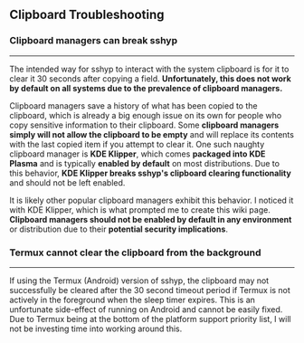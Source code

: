 ## Clipboard Troubleshooting
### Clipboard managers can break sshyp
***
The intended way for sshyp to interact with the system clipboard is for it to clear it 30 seconds after copying a field. **Unfortunately, this does not work by default on all systems due to the prevalence of clipboard managers.**

Clipboard managers save a history of what has been copied to the clipboard, which is already a big enough issue on its own for people who copy sensitive information to their clipboard. Some **clipboard managers simply will not allow the clipboard to be empty** and will replace its contents with the last copied item if you attempt to clear it. One such naughty clipboard manager is **KDE Klipper**, which comes **packaged into KDE Plasma** and is typically **enabled by default** on most distributions. Due to this behavior, **KDE Klipper breaks sshyp's clipboard clearing functionality** and should not be left enabled.

It is likely other popular clipboard managers exhibit this behavior. I noticed it with KDE Klipper, which is what prompted me to create this wiki page. **Clipboard managers should not be enabled by default in any environment** or distribution due to their **potential security implications**.
### Termux cannot clear the clipboard from the background

***

If using the Termux (Android) version of sshyp, the clipboard may not successfully be cleared after the 30 second timeout period if Termux is not actively in the foreground when the sleep timer expires. This is an unfortunate side-effect of running on Android and cannot be easily fixed. Due to Termux being at the bottom of the platform support priority list, I will not be investing time into working around this.
